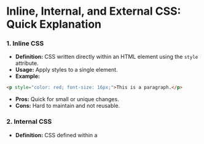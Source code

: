 # **Inline, Internal, and External CSS: Quick Explanation**

### **1. Inline CSS**

- **Definition:** CSS written directly within an HTML element using the `style` attribute.
- **Usage:** Apply styles to a single element.
- **Example:**

```html
<p style="color: red; font-size: 16px;">This is a paragraph.</p>
```

- **Pros:** Quick for small or unique changes.
- **Cons:** Hard to maintain and not reusable.

### **2. Internal CSS**

- **Definition:** CSS defined within a <style> tag inside the <head> section of an HTML document.
- **Usage:** Apply styles to a specific webpage.
- **Example:**

```html
<head>
  <style>
    p {
      color: blue;
      font-size: 18px;
    }
  </style>
</head>
```

- **Pros:** Useful for single-page styling.
- **Cons:** Not ideal for multiple pages.

### **3. External CSS**

- **Definition:** CSS written in a separate file with a .css extension and linked to HTML using a <link> tag.
- **Usage:** Apply styles across multiple webpages.
- **Example:**

```html
<link rel="stylesheet" href="styles.css" />
```

- **Pros:** Best for consistency and maintainability.
- **Cons:** Requires an additional file, increasing page load time initially.
